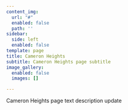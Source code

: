```yaml
---
content_img:
  url: "#"
  enabled: false
  path: ''
sidebar:
  side: left
  enabled: false
template: page
title: Cameron Heights
subtitle: Cameron Heights page subtitle
image_gallery:
  enabled: false
  images: []

---
```

Cameron Heights page text description update